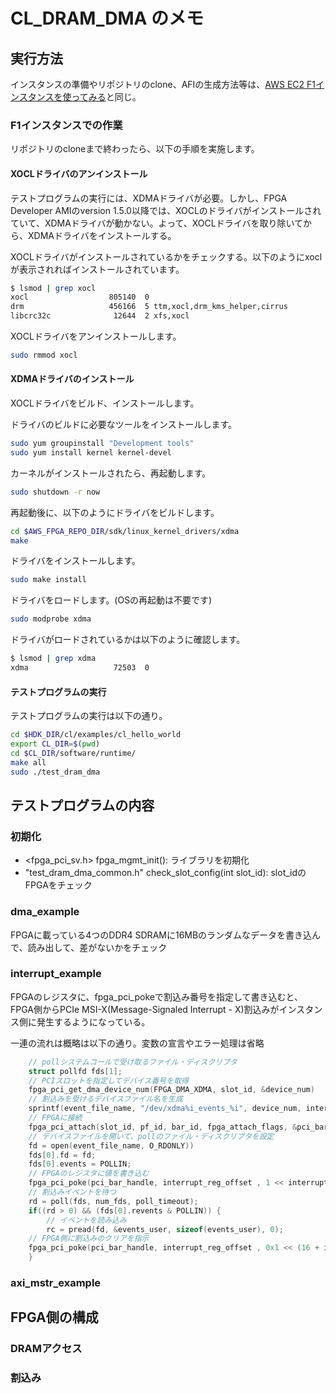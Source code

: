 # CL_DRAM_DMA のメモ

## 実行方法

インスタンスの準備やリポジトリのclone、AFIの生成方法等は、[AWS EC2 F1インスタンスを使ってみる](./index.html)と同じ。

### F1インスタンスでの作業

リポジトリのcloneまで終わったら、以下の手順を実施します。

#### XOCLドライバのアンインストール

テストプログラムの実行には、XDMAドライバが必要。しかし、FPGA Developer AMIのversion 1.5.0以降では、XOCLのドライバがインストールされていて、XDMAドライバが動かない。よって、XOCLドライバを取り除いてから、XDMAドライバをインストールする。

XOCLドライバがインストールされているかをチェックする。以下のようにxoclが表示されればインストールされています。

```bash
$ lsmod | grep xocl
xocl                  805140  0 
drm                   456166  5 ttm,xocl,drm_kms_helper,cirrus
libcrc32c              12644  2 xfs,xocl
```

XOCLドライバをアンインストールします。

```bash
sudo rmmod xocl
```

#### XDMAドライバのインストール

XOCLドライバをビルド、インストールします。

ドライバのビルドに必要なツールをインストールします。

```bash
sudo yum groupinstall "Development tools"
sudo yum install kernel kernel-devel
```

カーネルがインストールされたら、再起動します。

```bash
sudo shutdown -r now
```

再起動後に、以下のようにドライバをビルドします。

```bash
cd $AWS_FPGA_REPO_DIR/sdk/linux_kernel_drivers/xdma
make
```

ドライバをインストールします。

```bash
sudo make install
```

ドライバをロードします。(OSの再起動は不要です)

```bash
sudo modprobe xdma
```

ドライバがロードされているかは以下のように確認します。

```bash
$ lsmod | grep xdma
xdma                   72503  0 
```

#### テストプログラムの実行

テストプログラムの実行は以下の通り。
```bash
cd $HDK_DIR/cl/examples/cl_hello_world
export CL_DIR=$(pwd)
cd $CL_DIR/software/runtime/
make all
sudo ./test_dram_dma
```

## テストプログラムの内容

### 初期化

* <fpga_pci_sv.h> fpga_mgmt_init(): ライブラリを初期化
* "test_dram_dma_common.h" check_slot_config(int slot_id): slot_idのFPGAをチェック

### dma_example

FPGAに載っている4つのDDR4 SDRAMに16MBのランダムなデータを書き込んで、読み出して、差がないかをチェック

### interrupt_example

FPGAのレジスタに、fpga_pci_pokeで割込み番号を指定して書き込むと、FPGA側からPCIe MSI-X(Message-Signaled Interrupt - X)割込みがインスタンス側に発生するようになっている。

一連の流れは概略は以下の通り。変数の宣言やエラー処理は省略

```c
    // pollシステムコールで受け取るファイル・ディスクリプタ
    struct pollfd fds[1];
    // PCIスロットを指定してデバイス番号を取得
    fpga_pci_get_dma_device_num(FPGA_DMA_XDMA, slot_id, &device_num)
    // 割込みを受けるデバイスファイル名を生成
    sprintf(event_file_name, "/dev/xdma%i_events_%i", device_num, interrupt_number);
    // FPGAに接続
    fpga_pci_attach(slot_id, pf_id, bar_id, fpga_attach_flags, &pci_bar_handle);
    // デバイスファイルを開いて、pollのファイル・ディスクリプタを設定
    fd = open(event_file_name, O_RDONLY))
    fds[0].fd = fd;
    fds[0].events = POLLIN;
    // FPGAのレジスタに値を書き込む
    fpga_pci_poke(pci_bar_handle, interrupt_reg_offset , 1 << interrupt_number);
    // 割込みイベントを待つ
    rd = poll(fds, num_fds, poll_timeout);
    if((rd > 0) && (fds[0].revents & POLLIN)) {
        // イベントを読み込み
        rc = pread(fd, &events_user, sizeof(events_user), 0);
	// FPGA側に割込みのクリアを指示
	fpga_pci_poke(pci_bar_handle, interrupt_reg_offset , 0x1 << (16 + interrupt_number) );
    }
```

### axi_mstr_example

## FPGA側の構成

### DRAMアクセス

### 割込み

